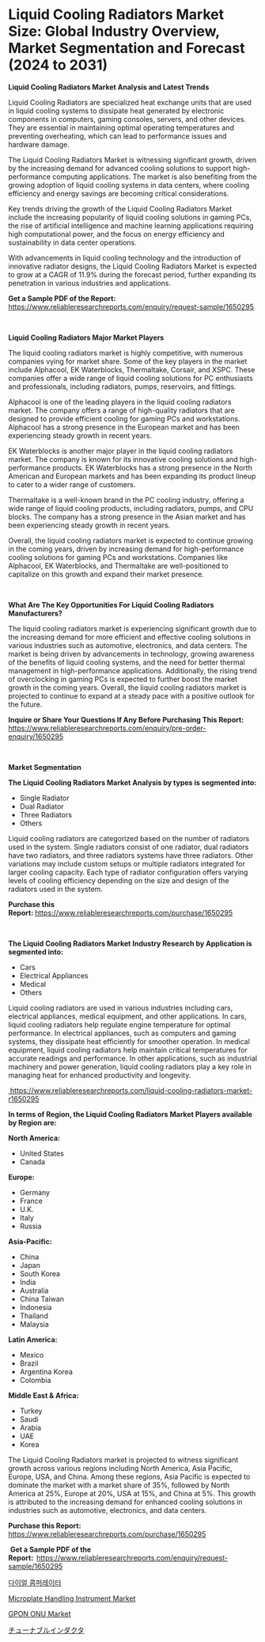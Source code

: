 <p><h1>Liquid Cooling Radiators Market Size: Global Industry Overview, Market Segmentation and Forecast (2024 to 2031)</h1></p><p><strong>Liquid Cooling Radiators Market Analysis and Latest Trends</strong></p>
<p><p>Liquid Cooling Radiators are specialized heat exchange units that are used in liquid cooling systems to dissipate heat generated by electronic components in computers, gaming consoles, servers, and other devices. They are essential in maintaining optimal operating temperatures and preventing overheating, which can lead to performance issues and hardware damage.</p><p>The Liquid Cooling Radiators Market is witnessing significant growth, driven by the increasing demand for advanced cooling solutions to support high-performance computing applications. The market is also benefiting from the growing adoption of liquid cooling systems in data centers, where cooling efficiency and energy savings are becoming critical considerations.</p><p>Key trends driving the growth of the Liquid Cooling Radiators Market include the increasing popularity of liquid cooling solutions in gaming PCs, the rise of artificial intelligence and machine learning applications requiring high computational power, and the focus on energy efficiency and sustainability in data center operations.</p><p>With advancements in liquid cooling technology and the introduction of innovative radiator designs, the Liquid Cooling Radiators Market is expected to grow at a CAGR of 11.9% during the forecast period, further expanding its penetration in various industries and applications.</p></p>
<p><strong>Get a Sample PDF of the Report:&nbsp;</strong> <a href="https://www.reliableresearchreports.com/enquiry/request-sample/1650295">https://www.reliableresearchreports.com/enquiry/request-sample/1650295</a></p>
<p>&nbsp;</p>
<p><strong>Liquid Cooling Radiators Major Market Players</strong></p>
<p><p>The liquid cooling radiators market is highly competitive, with numerous companies vying for market share. Some of the key players in the market include Alphacool, EK Waterblocks, Thermaltake, Corsair, and XSPC. These companies offer a wide range of liquid cooling solutions for PC enthusiasts and professionals, including radiators, pumps, reservoirs, and fittings.</p><p>Alphacool is one of the leading players in the liquid cooling radiators market. The company offers a range of high-quality radiators that are designed to provide efficient cooling for gaming PCs and workstations. Alphacool has a strong presence in the European market and has been experiencing steady growth in recent years.</p><p>EK Waterblocks is another major player in the liquid cooling radiators market. The company is known for its innovative cooling solutions and high-performance products. EK Waterblocks has a strong presence in the North American and European markets and has been expanding its product lineup to cater to a wider range of customers.</p><p>Thermaltake is a well-known brand in the PC cooling industry, offering a wide range of liquid cooling products, including radiators, pumps, and CPU blocks. The company has a strong presence in the Asian market and has been experiencing steady growth in recent years.</p><p>Overall, the liquid cooling radiators market is expected to continue growing in the coming years, driven by increasing demand for high-performance cooling solutions for gaming PCs and workstations. Companies like Alphacool, EK Waterblocks, and Thermaltake are well-positioned to capitalize on this growth and expand their market presence.</p></p>
<p>&nbsp;</p>
<p><strong>What Are The Key Opportunities For Liquid Cooling Radiators Manufacturers?</strong></p>
<p><p>The liquid cooling radiators market is experiencing significant growth due to the increasing demand for more efficient and effective cooling solutions in various industries such as automotive, electronics, and data centers. The market is being driven by advancements in technology, growing awareness of the benefits of liquid cooling systems, and the need for better thermal management in high-performance applications. Additionally, the rising trend of overclocking in gaming PCs is expected to further boost the market growth in the coming years. Overall, the liquid cooling radiators market is projected to continue to expand at a steady pace with a positive outlook for the future.</p></p>
<p><strong>Inquire or Share Your Questions If Any Before Purchasing This Report:</strong> <a href="https://www.reliableresearchreports.com/enquiry/pre-order-enquiry/1650295">https://www.reliableresearchreports.com/enquiry/pre-order-enquiry/1650295</a></p>
<p>&nbsp;</p>
<p><strong>Market Segmentation</strong></p>
<p><strong>The Liquid Cooling Radiators Market Analysis by types is segmented into:</strong></p>
<p><ul><li>Single Radiator</li><li>Dual Radiator</li><li>Three Radiators</li><li>Others</li></ul></p>
<p><p>Liquid cooling radiators are categorized based on the number of radiators used in the system. Single radiators consist of one radiator, dual radiators have two radiators, and three radiators systems have three radiators. Other variations may include custom setups or multiple radiators integrated for larger cooling capacity. Each type of radiator configuration offers varying levels of cooling efficiency depending on the size and design of the radiators used in the system.</p></p>
<p><strong>Purchase this Report:&nbsp;</strong><a href="https://www.reliableresearchreports.com/purchase/1650295">https://www.reliableresearchreports.com/purchase/1650295</a></p>
<p>&nbsp;</p>
<p><strong>The Liquid Cooling Radiators Market Industry Research by Application is segmented into:</strong></p>
<p><ul><li>Cars</li><li>Electrical Appliances</li><li>Medical</li><li>Others</li></ul></p>
<p><p>Liquid cooling radiators are used in various industries including cars, electrical appliances, medical equipment, and other applications. In cars, liquid cooling radiators help regulate engine temperature for optimal performance. In electrical appliances, such as computers and gaming systems, they dissipate heat efficiently for smoother operation. In medical equipment, liquid cooling radiators help maintain critical temperatures for accurate readings and performance. In other applications, such as industrial machinery and power generation, liquid cooling radiators play a key role in managing heat for enhanced productivity and longevity.</p></p>
<p><a href="https://www.reliableresearchreports.com/liquid-cooling-radiators-market-r1650295">&nbsp;https://www.reliableresearchreports.com/liquid-cooling-radiators-market-r1650295</a></p>
<p><strong>In terms of Region, the Liquid Cooling Radiators Market Players available by Region are:</strong></p>
<p>
    <p> <strong> North America: </strong>
        <ul>
            <li>United States</li>
            <li>Canada</li>
        </ul>
        </p> 
    <p> <strong> Europe: </strong>
        <ul>
            <li>Germany</li>
            <li>France</li>
            <li>U.K.</li>
            <li>Italy</li>
            <li>Russia</li>
        </ul>
        </p> 
    <p> <strong> Asia-Pacific: </strong>
        <ul>
            <li>China</li>
            <li>Japan</li>
            <li>South Korea</li>
            <li>India</li>
            <li>Australia</li>
            <li>China Taiwan</li>
            <li>Indonesia</li>
            <li>Thailand</li>
            <li>Malaysia</li>
        </ul>
        </p> 
    <p> <strong> Latin America: </strong>
        <ul>
            <li>Mexico</li>
            <li>Brazil</li>
            <li>Argentina Korea</li>
            <li>Colombia</li>
        </ul>
        </p> 
    <p> <strong> Middle East & Africa: </strong>
        <ul>
            <li>Turkey</li>
            <li>Saudi</li>
            <li>Arabia</li>
            <li>UAE</li>
            <li>Korea</li>
        </ul>
    </p>
    </p>
<p><p>The Liquid Cooling Radiators market is projected to witness significant growth across various regions including North America, Asia Pacific, Europe, USA, and China. Among these regions, Asia Pacific is expected to dominate the market with a market share of 35%, followed by North America at 25%, Europe at 20%, USA at 15%, and China at 5%. This growth is attributed to the increasing demand for enhanced cooling solutions in industries such as automotive, electronics, and data centers.</p></p>
<p><strong>Purchase this Report: </strong><a href="https://www.reliableresearchreports.com/purchase/1650295">https://www.reliableresearchreports.com/purchase/1650295</a></p>
<p>&nbsp;<strong>Get a Sample PDF of the Report:&nbsp;&nbsp;</strong><a href="https://www.reliableresearchreports.com/enquiry/request-sample/1650295">https://www.reliableresearchreports.com/enquiry/request-sample/1650295</a></p>
<p><strong></strong></p>
<p><p><a href="https://medium.com/@anvil67678789/%EB%8B%A4%EC%9D%B4%EC%96%BC-%EB%B9%84%EA%B5%90%EA%B8%B0-%EC%8B%9C%EC%9E%A5-2031%EB%85%84%EA%B9%8C%EC%A7%80%EC%9D%98-%ED%8A%B8%EB%A0%8C%EB%93%9C-%EC%98%88%EC%B8%A1-%EB%B0%8F-%EA%B2%BD%EC%9F%81-%EB%B6%84%EC%84%9D-18e89caa4074">다이얼 콤퍼레이터</a></p><p><a href="https://www.linkedin.com/pulse/microplate-handling-instrument-market-outlook-industry-overview-r3zhe?trackingId=0E4057e0ymgvfhfxWpqo0g%3D%3D">Microplate Handling Instrument Market</a></p><p><a href="https://www.linkedin.com/pulse/gpon-onu-market-insights-cagr-trends-growth-strategies-market-metro-s5ore?trackingId=BYEJhm9q2aX2h%2BCmJT9Utw%3D%3D">GPON ONU Market</a></p><p><a href="https://medium.com/@ferneconroy11/%E3%83%81%E3%83%A5%E3%83%BC%E3%83%8B%E3%83%B3%E3%82%B0%E5%8F%AF%E8%83%BD%E3%81%AA%E3%82%A4%E3%83%B3%E3%83%80%E3%82%AF%E3%82%BF%E3%83%BC%E5%B8%82%E5%A0%B4-%E5%B8%82%E5%A0%B4%E3%82%B7%E3%82%A7%E3%82%A2-%E5%B8%82%E5%A0%B4%E3%83%88%E3%83%AC%E3%83%B3%E3%83%89-%E3%81%8A%E3%82%88%E3%81%B3%E5%B0%86%E6%9D%A5%E3%81%AE%E6%88%90%E9%95%B7%E3%82%92%E6%8E%A2%E3%82%8B-3d6014948844">チューナブルインダクタ</a></p></p>